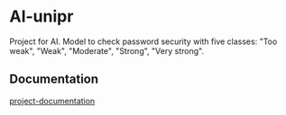 # AI-unipr
Project for AI. Model to check password security with five classes: "Too weak", "Weak", "Moderate", "Strong", "Very strong".

## Documentation
[project-documentation](./project-documentation.docx)

